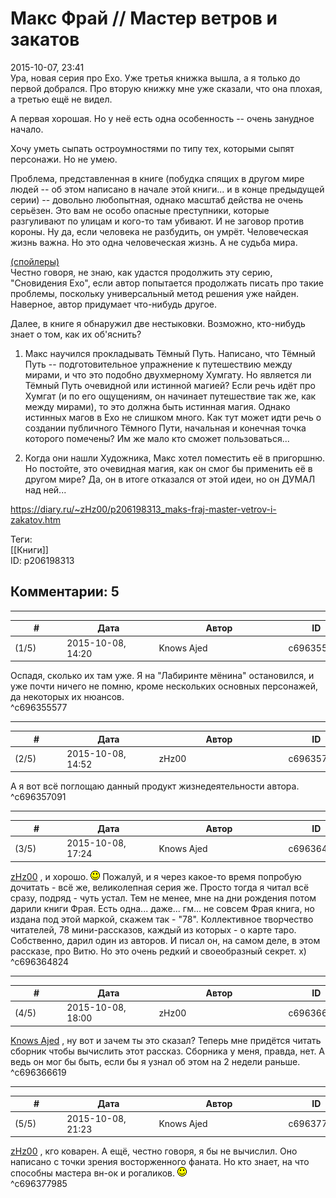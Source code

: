 Макс Фрай // Мастер ветров и закатов
====================================

  
2015-10-07, 23:41  
 Ура, новая серия про Ехо. Уже третья книжка вышла, а я только до первой добрался. Про вторую книжку мне уже сказали, что она плохая, а третью ещё не видел.   
   
 А первая хорошая. Но у неё есть одна особенность -- очень занудное начало.   
   
 Хочу уметь сыпать остроумностями по типу тех, которыми сыпят персонажи. Но не умею.   
   
 Проблема, представленная в книге (побудка спящих в другом мире людей -- об этом написано в начале этой книги... и в конце предыдущей серии) -- довольно любопытная, однако масштаб действа не очень серьёзен. Это вам не особо опасные преступники, которые разгуливают по улицам и кого-то там убивают. И не заговор против короны. Ну да, если человека не разбудить, он умрёт. Человеческая жизнь важна. Но это одна человеческая жизнь. А не судьба мира.   
   
  [(спойлеры)](https://zHz00.diary.ru/p206198313.htm?index=1#linkmore206198313m1)      
 Честно говоря, не знаю, как удастся продолжить эту серию, "Сновидения Ехо", если автор попытается продолжать писать про такие проблемы, поскольку универсальный метод решения уже найден. Наверное, автор придумает что-нибудь другое.   
   
 Далее, в книге я обнаружил две нестыковки. Возможно, кто-нибудь знает о том, как их об'яснить?   
   
 1. Макс научился прокладывать Тёмный Путь. Написано, что Тёмный Путь -- подготовительное упражнение к путешествию между мирами, и что это подобно двухмерному Хумгату. Но является ли Тёмный Путь очевидной или истинной магией? Если речь идёт про Хумгат (и по его ощущениям, он начинает путешествие так же, как между мирами), то это должна быть истинная магия. Однако истинных магов в Ехо не слишком много. Как тут может идти речь о создании публичного Тёмного Пути, начальная и конечная точка которого помечены? Им же мало кто сможет пользоваться...   
   
 2. Когда они нашли Художника, Макс хотел поместить её в пригоршню. Но постойте, это очевидная магия, как он смог бы применить её в другом мире? Да, он в итоге отказался от этой идеи, но он ДУМАЛ над ней...     
  
<https://diary.ru/~zHz00/p206198313_maks-fraj-master-vetrov-i-zakatov.htm>  
  
Теги:  
[[Книги]]  
ID: p206198313  


Комментарии: 5
--------------

  


---



|         #         |              Дата              |                     Автор                     |           ID           |
| --- | --- | --- | --- |
| (1/5) | 2015-10-08, 14:20 | Knows Ajed | c696355577 |

  
 Оспадя, сколько их там уже. Я на "Лабиринте мёнина" остановился, и уже почти ничего не помню, кроме нескольких основных персонажей, да некоторых их нюансов.   
 ^c696355577

---



|         #         |              Дата              |                     Автор                     |           ID           |
| --- | --- | --- | --- |
| (2/5) | 2015-10-08, 14:52 | zHz00 | c696357091 |

  
 А я вот всё поглощаю данный продукт жизнедеятельности автора.   
 ^c696357091

---



|         #         |              Дата              |                     Автор                     |           ID           |
| --- | --- | --- | --- |
| (3/5) | 2015-10-08, 17:24 | Knows Ajed | c696364824 |

  
  [zHz00](https://zHz00.diary.ru "Untitled")  , и хорошо. ![:)](pics/3.gif) Пожалуй, и я через какое-то время попробую дочитать - всё же, великолепная серия же. Просто тогда я читал всё сразу, подряд - чуть устал. Тем не менее, мне на дни рождения потом дарили книги Фрая. Есть одна... даже... гм... не совсем Фрая книга, но издана под этой маркой, скажем так - "78". Коллективное творчество читателей, 78 мини-рассказов, каждый из которых - о карте таро. Собственно, дарил один из авторов. И писал он, на самом деле, в этом рассказе, про Витю. Но это очень редкий и своеобразный секрет. х)   
 ^c696364824

---



|         #         |              Дата              |                     Автор                     |           ID           |
| --- | --- | --- | --- |
| (4/5) | 2015-10-08, 18:00 | zHz00 | c696366619 |

  
  [Knows Ajed](http://Who-Knows-Ajed.diary.ru "Who Knows Ajed?")  , ну вот и зачем ты это сказал? Теперь мне придётся читать сборник чтобы вычислить этот рассказ. Сборника у меня, правда, нет. А ведь он мог бы быть, если бы я узнал об этом на 2 недели раньше.   
 ^c696366619

---



|         #         |              Дата              |                     Автор                     |           ID           |
| --- | --- | --- | --- |
| (5/5) | 2015-10-08, 21:23 | Knows Ajed | c696377985 |

  
  [zHz00](https://zHz00.diary.ru "Untitled")  , кго коварен. А ещё, честно говоря, я бы не вычислил. Оно написано с точки зрения восторженного фаната. Но кто знает, на что способны мастера вн-ок и рогаликов. ![:)](pics/3.gif)   
 ^c696377985
